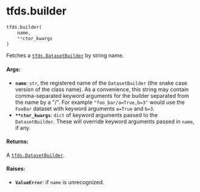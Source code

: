 <div itemscope itemtype="http://developers.google.com/ReferenceObject">
<meta itemprop="name" content="tfds.builder" />
<meta itemprop="path" content="Stable" />
</div>

# tfds.builder

``` python
tfds.builder(
    name,
    **ctor_kwargs
)
```

Fetches a <a href="../tfds/DatasetBuilder.md"><code>tfds.DatasetBuilder</code></a> by string name.

#### Args:

* <b>`name`</b>: `str`, the registered name of the `DatasetBuilder` (the snake case
    version of the class name). As a convenience, this string may contain
    comma-separated keyword arguments for the builder separated from the name
    by a "/". For example `"foo_bar/a=True,b=3"` would use the `FooBar`
    dataset with keyword arguments `a=True` and `b=3`.
* <b>`**ctor_kwargs`</b>: `dict` of keyword arguments passed to the `DatasetBuilder`.
    These will override keyword arguments passed in `name`, if any.


#### Returns:

A <a href="../tfds/DatasetBuilder.md"><code>tfds.DatasetBuilder</code></a>.


#### Raises:

* <b>`ValueError`</b>: if `name` is unrecognized.
